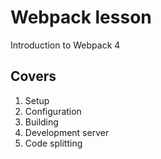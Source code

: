 # Webpack lesson

Introduction to Webpack 4

## Covers

1. Setup
2. Configuration
3. Building
4. Development server
5. Code splitting
